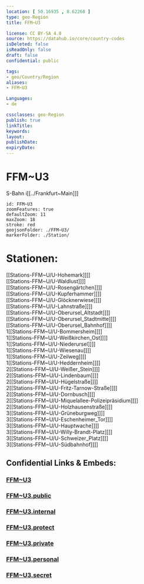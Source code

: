 ```yaml
---
location: [ 50.16935 , 8.62268 ] 
type: geo-Region
title: FFM~U3

license: CC BY-SA 4.0
source: https://datahub.io/core/country-codes
isDeleted: false
isReadOnly: false
draft: false
confidential: public

tags:
- geo/Country/Region
aliases:
- FFM~U3

Languages:
- de

cssclasses: geo-Region
publish: true
linkTitle: 
keywords: 
layout: 
publishDate: 
expiryDate: 
---
```


# FFM~U3

S-Bahn i[[../Frankfurt~Main]]]  


```leaflet
id: FFM~U3
zoomFeatures: true 
defaultZoom: 11 
maxZoom: 18
stroke: red
geojsonFolder: ./FFM~U3/
markerFolder: ./Station/
```

# Stationen:
[[Stations-FFM~U/U-Hohemark]]]]  
[[Stations-FFM~U/U-Waldlust]]]]  
[[Stations-FFM~U/U-Rosengärtchen]]]]  
[[Stations-FFM~U/U-Kupferhammer]]]]  
[[Stations-FFM~U/U-Glöcknerwiese]]]]  
[[Stations-FFM~U/U-Lahnstraße]]]]  
[[Stations-FFM~U/U-Oberursel_Altstadt]]]]  
[[Stations-FFM~U/U-Oberursel_Stadtmitte]]]]  
[[Stations-FFM~U/U-Oberursel_Bahnhof]]]]  
1[[Stations-FFM~U/U-Bommersheim]]]]  
1[[Stations-FFM~U/U-Weißkirchen_Ost]]]]  
1[[Stations-FFM~U/U-Niederursel]]]]  
1[[Stations-FFM~U/U-Wiesenau]]]]  
1[[Stations-FFM~U/U-Zeilweg]]]]  
1[[Stations-FFM~U/U-Heddernheim]]]]  
2[[Stations-FFM~U/U-Weißer_Stein]]]]  
2[[Stations-FFM~U/U-Lindenbaum]]]]  
2[[Stations-FFM~U/U-Hügelstraße]]]]  
2[[Stations-FFM~U/U-Fritz-Tarnow-Straße]]]]  
2[[Stations-FFM~U/U-Dornbusch]]]]  
2[[Stations-FFM~U/U-Miquelallee-Polizeipräsidium]]]]  
2[[Stations-FFM~U/U-Holzhausenstraße]]]]  
3[[Stations-FFM~U/U-Grüneburgweg]]]]  
3[[Stations-FFM~U/U-Eschenheimer_Tor]]]]  
3[[Stations-FFM~U/U-Hauptwache]]]]  
3[[Stations-FFM~U/U-Willy-Brandt-Platz]]]]  
3[[Stations-FFM~U/U-Schweizer_Platz]]]]  
3[[Stations-FFM~U/U-Südbahnhof]]]]  


## Confidential Links & Embeds: 

### [FFM~U3](/_Standards/Earth/Continent/Europe/Europe~Central/Germany/Germany~West/Hessen/counties~Hessen/Frankfurt~Main/FFM~U3.md) 

### [FFM~U3.public](/_public/Earth/Continent/Europe/Europe~Central/Germany/Germany~West/Hessen/counties~Hessen/Frankfurt~Main/FFM~U3.public.md) 

### [FFM~U3.internal](/_internal/Earth/Continent/Europe/Europe~Central/Germany/Germany~West/Hessen/counties~Hessen/Frankfurt~Main/FFM~U3.internal.md) 

### [FFM~U3.protect](/_protect/Earth/Continent/Europe/Europe~Central/Germany/Germany~West/Hessen/counties~Hessen/Frankfurt~Main/FFM~U3.protect.md) 

### [FFM~U3.private](/_private/Earth/Continent/Europe/Europe~Central/Germany/Germany~West/Hessen/counties~Hessen/Frankfurt~Main/FFM~U3.private.md) 

### [FFM~U3.personal](/_personal/Earth/Continent/Europe/Europe~Central/Germany/Germany~West/Hessen/counties~Hessen/Frankfurt~Main/FFM~U3.personal.md) 

### [FFM~U3.secret](/_secret/Earth/Continent/Europe/Europe~Central/Germany/Germany~West/Hessen/counties~Hessen/Frankfurt~Main/FFM~U3.secret.md)


